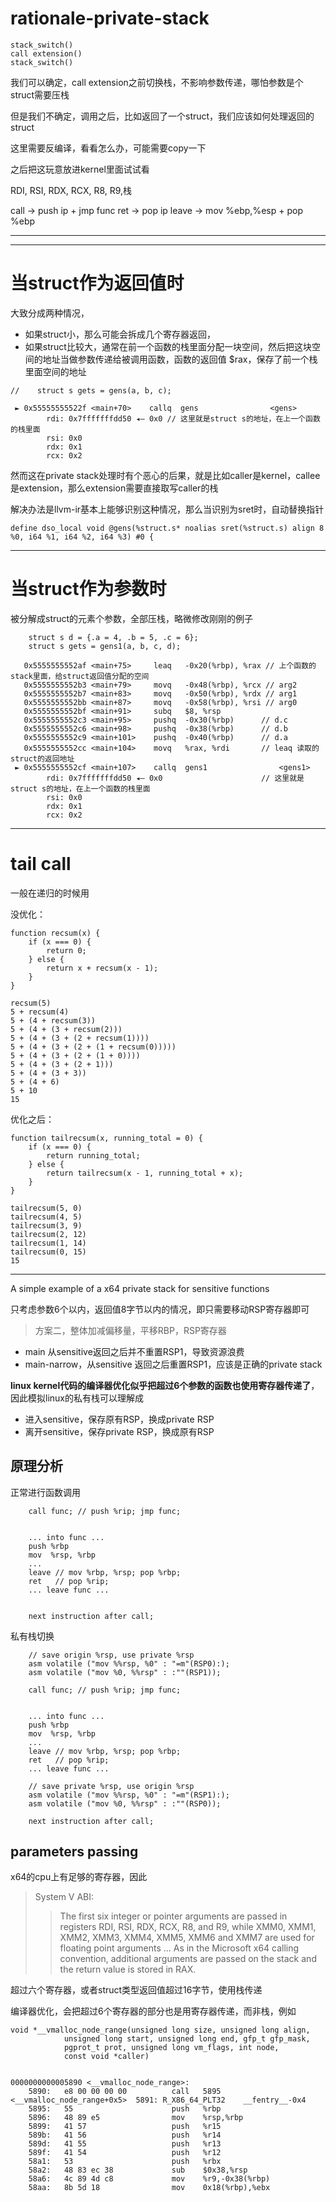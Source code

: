 # rationale-private-stack


```
stack_switch()
call extension()
stack_switch()
```

我们可以确定，call extension之前切换栈，不影响参数传递，哪怕参数是个struct需要压栈

但是我们不确定，调用之后，比如返回了一个struct，我们应该如何处理返回的struct

这里需要反编译，看看怎么办，可能需要copy一下

之后把这玩意放进kernel里面试试看



RDI, RSI, RDX, RCX, R8, R9,栈

call -> push ip + jmp func
ret -> pop ip
leave -> mov %ebp,%esp + pop %ebp

-------------------------------



-------------------------------

# 当struct作为返回值时

大致分成两种情况，

- 如果struct小，那么可能会拆成几个寄存器返回，
- 如果struct比较大，通常在前一个函数的栈里面分配一块空间，然后把这块空间的地址当做参数传递给被调用函数，函数的返回值 $rax，保存了前一个栈里面空间的地址

```
//    struct s gets = gens(a, b, c);

 ► 0x55555555522f <main+70>    callq  gens                <gens>
        rdi: 0x7fffffffdd50 ◂— 0x0 // 这里就是struct s的地址，在上一个函数的栈里面
        rsi: 0x0
        rdx: 0x1
        rcx: 0x2

```

然而这在private stack处理时有个恶心的后果，就是比如caller是kernel，callee是extension，那么extension需要直接取写caller的栈

解决办法是llvm-ir基本上能够识别这种情况，那么当识别为sret时，自动替换指针
```
define dso_local void @gens(%struct.s* noalias sret(%struct.s) align 8 %0, i64 %1, i64 %2, i64 %3) #0 {
```


-------------------------------

# 当struct作为参数时

被分解成struct的元素个参数，全部压栈，略微修改刚刚的例子

```
    struct s d = {.a = 4, .b = 5, .c = 6};
    struct s gets = gens1(a, b, c, d);

   0x5555555552af <main+75>     leaq   -0x20(%rbp), %rax // 上个函数的stack里面，给struct返回值分配的空间
   0x5555555552b3 <main+79>     movq   -0x48(%rbp), %rcx // arg2
   0x5555555552b7 <main+83>     movq   -0x50(%rbp), %rdx // arg1
   0x5555555552bb <main+87>     movq   -0x58(%rbp), %rsi // arg0
   0x5555555552bf <main+91>     subq   $8, %rsp
   0x5555555552c3 <main+95>     pushq  -0x30(%rbp)      // d.c
   0x5555555552c6 <main+98>     pushq  -0x38(%rbp)      // d.b
   0x5555555552c9 <main+101>    pushq  -0x40(%rbp)      // d.a
   0x5555555552cc <main+104>    movq   %rax, %rdi       // leaq 读取的struct的返回地址
 ► 0x5555555552cf <main+107>    callq  gens1                <gens1>
        rdi: 0x7fffffffdd50 ◂— 0x0                      // 这里就是struct s的地址，在上一个函数的栈里面
        rsi: 0x0
        rdx: 0x1
        rcx: 0x2

```

-------------------------------

# tail call


一般在递归的时候用

没优化：
```
function recsum(x) {
    if (x === 0) {
        return 0;
    } else {
        return x + recsum(x - 1);
    }
}

recsum(5)
5 + recsum(4)
5 + (4 + recsum(3))
5 + (4 + (3 + recsum(2)))
5 + (4 + (3 + (2 + recsum(1))))
5 + (4 + (3 + (2 + (1 + recsum(0)))))
5 + (4 + (3 + (2 + (1 + 0))))
5 + (4 + (3 + (2 + 1)))
5 + (4 + (3 + 3))
5 + (4 + 6)
5 + 10
15
```

优化之后：
```
function tailrecsum(x, running_total = 0) {
    if (x === 0) {
        return running_total;
    } else {
        return tailrecsum(x - 1, running_total + x);
    }
}

tailrecsum(5, 0)
tailrecsum(4, 5)
tailrecsum(3, 9)
tailrecsum(2, 12)
tailrecsum(1, 14)
tailrecsum(0, 15)
15
```


-------------------------------
A simple example of a x64 private stack for sensitive functions

只考虑参数6个以内，返回值8字节以内的情况，即只需要移动RSP寄存器即可

> 方案二，整体加减偏移量，平移RBP，RSP寄存器

* main 从sensitive返回之后并不重置RSP1，导致资源浪费
* main-narrow，从sensitive 返回之后重置RSP1，应该是正确的private stack

**linux kernel代码的编译器优化似乎把超过6个参数的函数也使用寄存器传递了**，因此模拟linux的私有栈可以理解成

* 进入sensitive，保存原有RSP，换成private RSP
* 离开sensitive，保存private RSP，换成原有RSP

## 原理分析

正常进行函数调用

```
    call func; // push %rip; jmp func;


    ... into func ...
    push %rbp
    mov  %rsp, %rbp
    ...
    leave // mov %rbp, %rsp; pop %rbp;
    ret   // pop %rip;
    ... leave func ...


    next instruction after call;
```

私有栈切换

```
    // save origin %rsp, use private %rsp
    asm volatile ("mov %%rsp, %0" : "=m"(RSP0):);
    asm volatile ("mov %0, %%rsp" : :""(RSP1));

    call func; // push %rip; jmp func;


    ... into func ...
    push %rbp
    mov  %rsp, %rbp
    ...
    leave // mov %rbp, %rsp; pop %rbp;
    ret   // pop %rip;
    ... leave func ...

    // save private %rsp, use origin %rsp
    asm volatile ("mov %%rsp, %0" : "=m"(RSP1):);
	asm volatile ("mov %0, %%rsp" : :""(RSP0));
    
    next instruction after call;
```


## parameters passing

x64的cpu上有足够的寄存器，因此

> System V ABI:  
>> The first six integer or pointer arguments are passed in registers RDI, RSI, RDX, RCX, R8, and R9, while XMM0, XMM1, XMM2, XMM3, XMM4, XMM5, XMM6 and XMM7 are used for floating point arguments ... As in the Microsoft x64 calling convention, additional arguments are passed on the stack and the return value is stored in RAX.

超过六个寄存器，或者struct类型返回值超过16字节，使用栈传递

编译器优化，会把超过6个寄存器的部分也是用寄存器传递，而非栈，例如

```
void *__vmalloc_node_range(unsigned long size, unsigned long align,
			unsigned long start, unsigned long end, gfp_t gfp_mask,
			pgprot_t prot, unsigned long vm_flags, int node,
			const void *caller)


0000000000005890 <__vmalloc_node_range>:
    5890:	e8 00 00 00 00       	call   5895 <__vmalloc_node_range+0x5>	5891: R_X86_64_PLT32	__fentry__-0x4
    5895:	55                   	push   %rbp
    5896:	48 89 e5             	mov    %rsp,%rbp
    5899:	41 57                	push   %r15
    589b:	41 56                	push   %r14
    589d:	41 55                	push   %r13
    589f:	41 54                	push   %r12
    58a1:	53                   	push   %rbx
    58a2:	48 83 ec 38          	sub    $0x38,%rsp
    58a6:	4c 89 4d c8          	mov    %r9,-0x38(%rbp)
    58aa:	8b 5d 18             	mov    0x18(%rbp),%ebx
```



